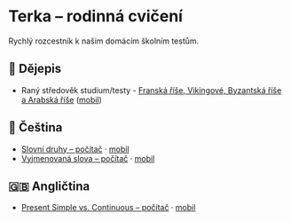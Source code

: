 # Terka – rodinná cvičení

Rychlý rozcestník k našim domácím školním testům.

## 📜 Dějepis
- Raný středověk studium/testy - [Franská říše, Vikingové, Byzantská říše a Arabská říše](https://padak.github.io/dejepis/) ([mobil](https://padak.github.io/dejepis/dejepis-test-mobil.html))

## 📝 Čeština
- [Slovní druhy – počítač](https://padak.github.io/cj/slovni-druhy-test.html) · [mobil](https://padak.github.io/cj/slovni-druhy-test-mobil.html)
- [Vyjmenovaná slova – počítač](https://padak.github.io/cj/vyjmenovana-slova-test.html) · [mobil](https://padak.github.io/cj/vyjmenovana-slova-test-mobil.html)

## 🇬🇧 Angličtina
- [Present Simple vs. Continuous – počítač](https://padak.github.io/en/english-tenses-practice.html) · [mobil](https://padak.github.io/en/english-tenses-practice-mobile.html)
